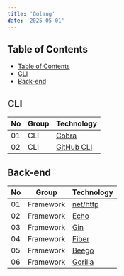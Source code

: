 ```yaml
---
title: 'Golang'
date: '2025-05-01'
---
```


## Table of Contents

- [Table of Contents](#table-of-contents)
- [CLI](#cli)
- [Back-end](#back-end)

## CLI

| No  | Group | Technology                  |
| --- | ----- | --------------------------- |
| 01  | CLI   | [Cobra](https://cobra.dev/) |
| 02  | CLI   | [GitHub CLI][gh-cli]        |

## Back-end

| No  | Group     | Technology                              |
| --- | --------- | --------------------------------------- |
| 01  | Framework | [net/http](https://pkg.go.dev/net/http) |
| 02  | Framework | [Echo](https://echo.labstack.com/)      |
| 03  | Framework | [Gin](https://gin-gonic.com/)           |
| 04  | Framework | [Fiber](https://gofiber.io/)            |
| 05  | Framework | [Beego](https://github.com/beego/beego) |
| 06  | Framework | [Gorilla](https://gorilla.github.io/)   |

[gh-cli]: https://docs.github.com/en/github-cli
